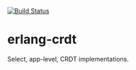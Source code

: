 [![Build Status](https://travis-ci.org/xandkar/erlang-crdt.svg?branch=master)](https://travis-ci.org/xandkar/erlang-crdt)

erlang-crdt
===========

Select, app-level, CRDT implementations.
